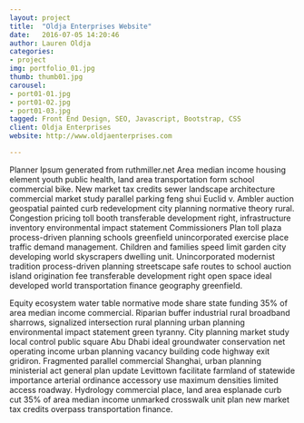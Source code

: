 ```yaml
---
layout: project
title:  "Oldja Enterprises Website"
date:   2016-07-05 14:20:46
author: Lauren Oldja
categories:
- project
img: portfolio_01.jpg
thumb: thumb01.jpg
carousel:
- port01-01.jpg
- port01-02.jpg
- port01-03.jpg
tagged: Front End Design, SEO, Javascript, Bootstrap, CSS
client: Oldja Enterprises
website: http://www.oldjaenterprises.com

---
```

Planner Ipsum generated from ruthmiller.net
Area median income housing element youth public health, land area transportation form school commercial bike. New market tax credits sewer landscape architecture commercial market study parallel parking feng shui Euclid v. Ambler auction geospatial painted curb redevelopment city planning normative theory rural. Congestion pricing toll booth transferable development right, infrastructure inventory environmental impact statement Commissioners Plan toll plaza process-driven planning schools greenfield unincorporated exercise place traffic demand management. Children and families speed limit garden city developing world skyscrapers dwelling unit. Unincorporated modernist tradition process-driven planning streetscape safe routes to school auction island origination fee transferable development right open space ideal developed world transportation finance geography greenfield.

Equity ecosystem water table normative mode share state funding 35% of area median income commercial. Riparian buffer industrial rural broadband sharrows, signalized intersection rural planning urban planning environmental impact statement green tyranny. City planning market study local control public square Abu Dhabi ideal groundwater conservation net operating income urban planning vacancy building code highway exit gridiron. Fragmented parallel commercial Shanghai, urban planning ministerial act general plan update Levittown facilitate farmland of statewide importance arterial ordinance accessory use maximum densities limited access roadway. Hydrology commercial place, land area esplanade curb cut 35% of area median income unmarked crosswalk unit plan new market tax credits overpass transportation finance.
